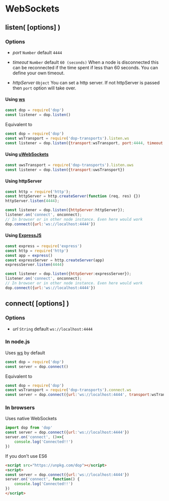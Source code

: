 # WebSockets

## listen( [options] )

### Options

- *port* `Number` default `4444`

- *timeout* `Number` default `60 (seconds)`
When a node is disconnected this can be reconnected if the time spent if less than 60 seconds. You can define your own timeout.

- *httpServer* `Object`
You can set a http server. If not httpServer is passed then `port` option will take over.




#### Using [ws](https://github.com/websockets/ws)

```js
const dop = require('dop')
const listener = dop.listen()
```

Equivalent to
```js
const dop = require('dop')
const wsTransport = require('dop-transports').listen.ws
const listener = dop.listen({transport:wsTransport, port:4444, timeout:60})
```

<!--
You can get the API of ws using the function `getApi`
```js
const ws = require('ws').Server
const wsTransport = require('dop-transports').listen.ws
console.log(wsTransport.getApi() === ws) // true
```
-->


#### Using [uWebSockets](https://github.com/uWebSockets/uWebSockets)
```js
const uwsTransport = require('dop-transports').listen.uws
const listener = dop.listen({transport:uwsTransport})
```



#### Using httpServer
```js
const http = require('http');
const httpServer = http.createServer(function (req, res) {})
httpServer.listen(4444);

const listener = dop.listen({httpServer:httpServer});
listener.on('connect', onconnect);
// In browser or in other node instance. Even here would work
dop.connect({url:'ws://localhost:4444'})
```


#### Using [ExpressJS](https://github.com/expressjs/express)
```js
const express = require('express')
const http = require('http')
const app = express()
const expressServer = http.createServer(app)
expressServer.listen(4444)

const listener = dop.listen({httpServer:expressServer});
listener.on('connect', onconnect);
// In browser or in other node instance. Even here would work
dop.connect({url:'ws://localhost:4444'})
```


## connect( [options] )

### Options

- *url* `String` default `ws://localhost:4444`


### In node.js

Uses [ws](https://github.com/websockets/ws) by default

```js
const dop = require('dop')
const server = dop.connect()
```

Equivalent to
```js
const dop = require('dop')
const wsTransport = require('dop-transports').connect.ws
const server = dop.connect({url:'ws://localhost:4444', transport:wsTransport})
```


### In browsers

Uses native WebSockets

```js
import dop from 'dop'
const server = dop.connect({url:'ws://localhost:4444'})
server.on('connect', ()=>{
    console.log('Connected!!')
})
```

If you don't use ES6

```html
<script src="https://unpkg.com/dop"></script>
<script>
const server = dop.connect({url:'ws://localhost:4444'})
server.on('connect', function() {
    console.log('Connected!!')
})
</script>
```
